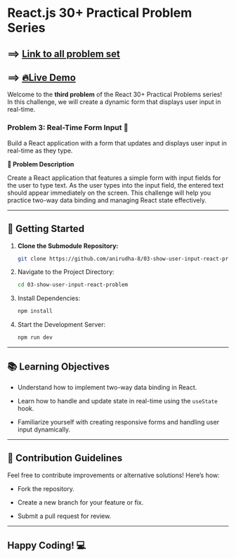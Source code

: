 # React.js 30+ Practical Problem Series

## ==> [Link to all problem set](https://github.com/anirudha-8/react.js-practical-problems.git)

## ==> [🔥Live Demo](https://show-user-input-react-problem.vercel.app/)

Welcome to the **third problem** of the React 30+ Practical Problems series! In this challenge, we will create a dynamic form that displays user input in real-time.

### Problem 3: Real-Time Form Input 📝

Build a React application with a form that updates and displays user input in real-time as they type.

**📝 Problem Description**

Create a React application that features a simple form with input fields for the user to type text. As the user types into the input field, the entered text should appear immediately on the screen. This challenge will help you practice two-way data binding and managing React state effectively.

---

## 🚀 Getting Started

1. **Clone the Submodule Repository:**

    ```bash
    git clone https://github.com/anirudha-8/03-show-user-input-react-problem.git
    ```

2. Navigate to the Project Directory:

    ```bash
    cd 03-show-user-input-react-problem
    ```

3. Install Dependencies:

    ```bash
    npm install
    ```

4. Start the Development Server:

    ```bash
    npm run dev
    ```

---

## 📚 Learning Objectives

- Understand how to implement two-way data binding in React.

- Learn how to handle and update state in real-time using the `useState` hook.

- Familiarize yourself with creating responsive forms and handling user input dynamically.

---

## 🤝 Contribution Guidelines

Feel free to contribute improvements or alternative solutions! Here’s how:

- Fork the repository.

- Create a new branch for your feature or fix.

- Submit a pull request for review.

---

## Happy Coding! 💻
